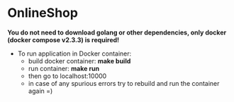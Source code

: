 # OnlineShop
**You do not need to download golang or other dependencies, only docker (docker compose v2.3.3) is required!**
- To run application in Docker container:
    - build docker container: **make build**
    - run container: **make run**
    - then go to localhost:10000
    - in case of any spurious errors try to rebuild and run the container again =)
